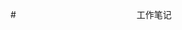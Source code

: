#　&nbsp;&nbsp;&nbsp;&nbsp;&nbsp;&nbsp;&nbsp;&nbsp;&nbsp;&nbsp;&nbsp;&nbsp;&nbsp;&nbsp;&nbsp;             　　　　　　　　工作笔记

